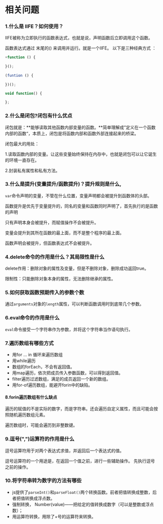 # 相关问题

### 1.什么是 IIFE？如何使用？ 

IIFE被称为立即执行的函数表达式，也就是说，声明函数后立即调用这个函数。

 函数表达式通过 末尾的() 来调用并运行。就是一个IIFE。  以下是三种经典方式 ： 

```js
+function () {   
  
}();  
  
(funtion () {  
  
})();  

void function() {  
  
}; 
```



### 2.什么是闭包?闭包有什么优点

闭包就是：**能够读取其他函数内部变量的函数。**简单理解成”定义在一个函数内部的函数“，本质上，闭包是将函数内部和函数外部连接起来的桥梁。

闭包最大的用处：

1.读取函数内部的变量。让这些变量始终保持在内存中，也就是闭包可以让它诞生的环境一直存在。

2.封装私有属性和私有方法。



### 3.什么是提升(变量提升/函数提升)？提升规则是什么,

 `var`命令声明的变量，不管在什么位置，变量声明都会被提升到函数体的头部。 

 函数提升是优先于变量提升的，同名的变量和函数同时声明了，首先执行的是函数的声明 

只有声明本身会被提升，而赋值操作不会被提升。

变量会提升到其所在函数的最上面，而不是整个程序的最上面。

函数声明会被提升，但函数表达式不会被提升。



### 4.delete命令的作用是什么？其局限性是什么

delete作用：删除对象的属性及变量，但是不删除对象，删除成功返回true。

限制性：只能删除对象本身的属性，无法删除继承的属性。



###  5.如何获取函数预期传入的参数个数 

 通过`arguments`对象的`length`属性，可以判断函数调用时到底带几个参数。 



### 6.eval命令的作用是什么

 `eval`命令接受一个字符串作为参数，并将这个字符串当作语句执行。 



### 7.遍历数组有哪些方式

- 用for ... in 循环来遍历数组
- 用while遍历
- 数组的forEach，不会有返回值。
- 用map遍历，依次把成员传入参数函数，可以得到返回值。
- filter遍历过滤数组，满足的成员返回一个新的数组。
- 用for-of遍历数组，能避开forin中的缺陷。



#### 8.forin遍历数组有什么缺点

遍历的赋值的不是实际的数字，而是字符串。还会遍历自定义属性，而且可能会按照随机遍历数组元素。

遍历数组时，可能会遍历到非整数键。



### 9.逗号(",")运算符的作用是什么

 逗号运算符用于对两个表达式求值，并返回后一个表达式的值。 

 逗号运算符的一个用途是，在返回一个值之前，进行一些辅助操作。 先执行逗号之前的操作。



### 10.将字符串转为数字的方法有哪些

-  js提供了`parseInt()`和`parseFloat()`两个转换函数。前者把值转换成整数，后者把值转换成浮点数。 
- 强制转换， Number(value)——把给定的值转换成数字（可以是整数或浮点数）； 
- 用运算符转换，用除了+号的运算符来转换。